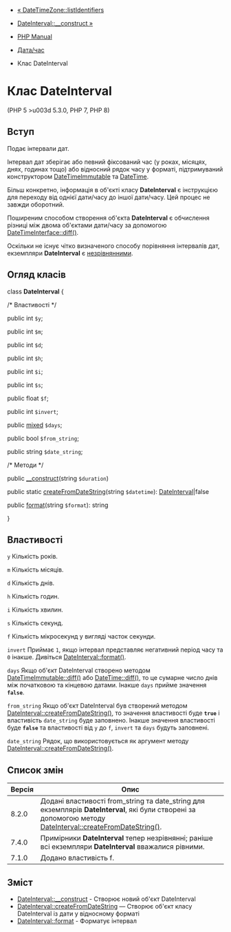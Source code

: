 - [« DateTimeZone::listIdentifiers](datetimezone.listidentifiers.md)
- [DateInterval::\_\_construct »](dateinterval.construct.md)

- [PHP Manual](index.md)
- [Дата/час](book.datetime.md)
- Клас DateInterval

# Клас DateInterval

(PHP 5 \>u003d 5.3.0, PHP 7, PHP 8)

## Вступ

Подає інтервали дат.

Інтервал дат зберігає або певний фіксований час (у роках,
місяцях, днях, годинах тощо) або відносний рядок часу у форматі,
підтримуваний конструктором
[DateTimeImmutable](class.datetimeimmutable.md) та
[DateTime](class.datetime.md).

Більш конкретно, інформація в об'єкті класу **DateInterval** є
інструкцією для переходу від однієї дати/часу до іншої дати/часу.
Цей процес не завжди оборотний.

Поширеним способом створення об'єкта **DateInterval** є
обчислення різниці між двома об'єктами дати/часу за допомогою
[DateTimeInterface::diff()](datetime.diff.md).

Оскільки не існує чітко визначеного способу порівняння інтервалів
дат, екземпляри **DateInterval** є
[незрівнянними](language.operators.comparison.md#language.operators.comparison.incomparable).

## Огляд класів

class **DateInterval** {

/\* Властивості \*/

public int `$y`;

public int `$m`;

public int `$d`;

public int `$h`;

public int `$i`;

public int `$s`;

public float `$f`;

public int `$invert`;

public
[mixed](language.types.declarations.md#language.types.declarations.mixed)
`$days`;

public bool `$from_string`;

public string `$date_string`;

/\* Методи \*/

public [\_\_construct](dateinterval.construct.md)(string `$duration`)

public static
[createFromDateString](dateinterval.createfromdatestring.md)(string
`$datetime`): [DateInterval](class.dateinterval.md)\|false

public [format](dateinterval.format.md)(string `$format`): string

}

## Властивості

`y`
Кількість років.

`m`
Кількість місяців.

`d`
Кількість днів.

`h`
Кількість годин.

`i`
Кількість хвилин.

`s`
Кількість секунд.

`f`
Кількість мікросекунд у вигляді часток секунди.

`invert`
Приймає `1`, якщо інтервал представляє негативний період часу та
`0` інакше. Дивіться
[DateInterval::format()](dateinterval.format.md).

`days`
Якщо об'єкт DateInterval створено методом
[DateTimeImmutable::diff()](datetime.diff.md) або
[DateTime::diff()](datetime.diff.md), то це сумарне число днів
між початковою та кінцевою датами. Інакше `days` прийме
значення **`false`**.

`from_string`
Якщо об'єкт DateInterval був створений методом
[DateInterval::createFromDateString()](dateinterval.createfromdatestring.md),
то значення властивості буде **`true`** і властивість `date_string` буде
заповнено. Інакше значення властивості буде **`false`** та
властивості від `y` до `f`, `invert` та `days` будуть заповнені.

`date_string`
Рядок, що використовується як аргумент методу
[DateInterval::createFromDateString()](dateinterval.createfromdatestring.md).

## Список змін

| Версія | Опис                                                                                                                                                                                                |
| ------ | --------------------------------------------------------------------------------------------------------------------------------------------------------------------------------------------------- |
| 8.2.0  | Додані властивості from_string та date_string для екземплярів **DateInterval**, які були створені за допомогою методу [DateInterval::createFromDateString()](dateinterval.createfromdatestring.md). |
| 7.4.0  | Примірники **DateInterval** тепер незрівнянні; раніше всі екземпляри **DateInterval** вважалися рівними.                                                                                            |
| 7.1.0  | Додано властивість f.                                                                                                                                                                               |

## Зміст

- [DateInterval::\_\_construct](dateinterval.construct.md) - Створює
новий об'єкт DateInterval
- [DateInterval::createFromDateString](dateinterval.createfromdatestring.md)
— Створює об'єкт класу DateInterval із дати у відносному форматі
- [DateInterval::format](dateinterval.format.md) - Форматує
інтервал
